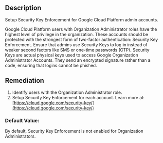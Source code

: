 ## Description

Setup Security Key Enforcement for Google Cloud Platform admin accounts.

Google Cloud Platform users with Organization Administrator roles have the highest level of privilege in the organization. These accounts should be protected with the strongest form of two-factor authentication: Security Key Enforcement. Ensure that admins use Security Keys to log in instead of weaker second factors like SMS or one-time passwords (OTP). Security Keys are actual physical keys used to access Google Organization Administrator Accounts. They send an encrypted signature rather than a code, ensuring that logins cannot be phished.

## Remediation

1. Identify users with the Organization Administrator role.
2. Setup Security Key Enforcement for each account. Learn more at:[https://cloud.google.com/security-key/](https://cloud.google.com/security-key/)

### Default Value:

By default, Security Key Enforcement is not enabled for Organization Administrators.